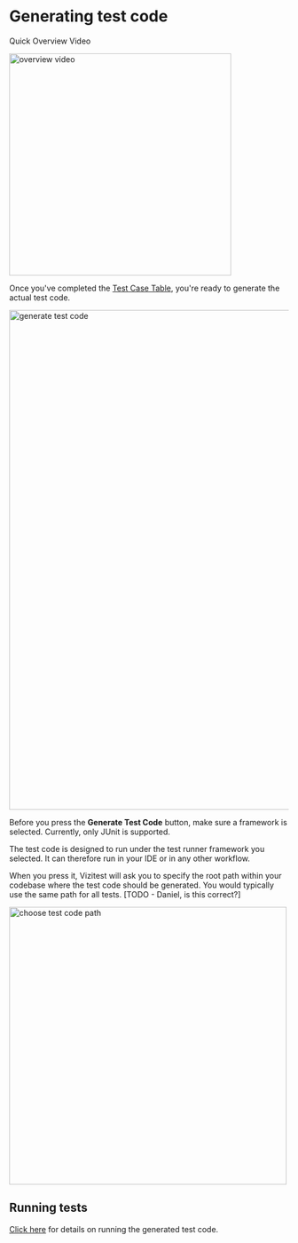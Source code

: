 # Generating test code

<tip>
<p>Quick Overview Video</p>
<a href="https://youtu.be/klIt9VhxsNA?t=191"><img src="video-still.png" alt="overview video" width="400"/></a>
</tip>

Once you've completed the [Test Case Table](test-case-table.md), you're ready to generate the actual test code.

<img src="test-case-table-generate-code.png" alt="generate test code" width="900"/>

Before you press the **Generate Test Code** button, make sure a framework is selected. Currently, only JUnit is supported. 

The test code is designed to run under the test runner framework you selected. It can therefore run in your IDE or in any other workflow.

When you press it, Vizitest will ask you to specify the root path within your codebase where the test code should be generated. You would typically use the same path for all tests. [TODO - Daniel, is this correct?]

<img src="test-case-table-generate-code-dialog.png" alt="choose test code path" width="500"/>

## Running tests
[Click here](run-test.md) for details on running the generated test code.

